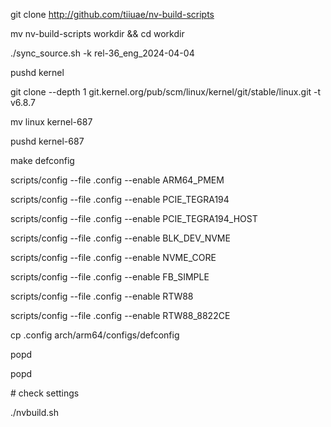 
  git clone http://github.com/tiiuae/nv-build-scripts
  
  mv nv-build-scripts workdir && cd workdir
  
  ./sync_source.sh -k rel-36_eng_2024-04-04
  
  pushd kernel
  
  git clone --depth 1 git.kernel.org/pub/scm/linux/kernel/git/stable/linux.git -t v6.8.7 
  
  mv linux kernel-687
  
  pushd kernel-687
  
  make defconfig
  
  scripts/config --file .config --enable ARM64_PMEM
  
  scripts/config --file .config --enable PCIE_TEGRA194
  
  scripts/config --file .config --enable PCIE_TEGRA194_HOST
  
  scripts/config --file .config --enable BLK_DEV_NVME
  
  scripts/config --file .config --enable NVME_CORE
  
  scripts/config --file .config --enable FB_SIMPLE
  
  scripts/config --file .config --enable RTW88

  scripts/config --file .config --enable RTW88_8822CE
  
  cp .config arch/arm64/configs/defconfig 
  
  popd
  
  popd
  
  \# check settings 
  
  ./nvbuild.sh
  
